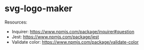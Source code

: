 # svg-logo-maker

Resources: 
- Inquirer: https://www.npmjs.com/package/inquirer#question
- Jest: https://www.npmjs.com/package/jest
- Validate color: https://www.npmjs.com/package/validate-color